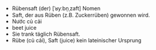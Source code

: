 - Rübensaft (der)	[ˈʁyːbn̩ˌzaft]	Nomen
- Saft, der aus Rüben (z.B. Zuckerrüben) gewonnen wird.
- Nước củ cải
- beet juice
- Sie trank täglich Rübensaft.
- Rübe (củ cải), Saft (juice)	kein lateinischer Ursprung